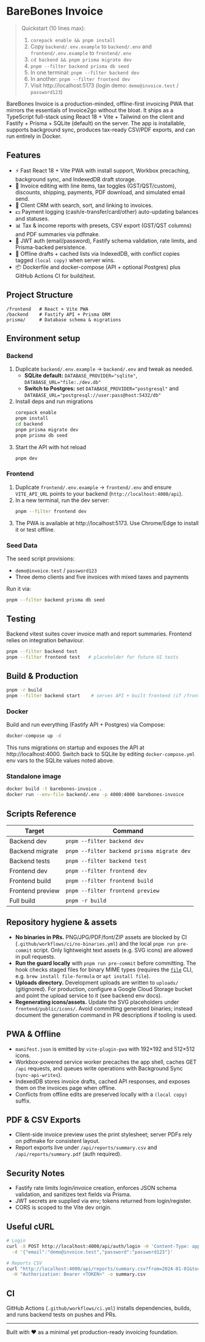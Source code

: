 # BareBones Invoice


> Quickstart (10 lines max):
> 1. `corepack enable && pnpm install`
> 2. Copy `backend/.env.example` to `backend/.env` and `frontend/.env.example` to `frontend/.env`
> 3. `cd backend && pnpm prisma migrate dev`
> 4. `pnpm --filter backend prisma db seed`
> 5. In one terminal: `pnpm --filter backend dev`
> 6. In another: `pnpm --filter frontend dev`
> 7. Visit http://localhost:5173 (login demo: `demo@invoice.test` / `password123`)

BareBones Invoice is a production-minded, offline-first invoicing PWA that mirrors the essentials of Invoice2go without the bloat. It ships as a TypeScript full-stack using React 18 + Vite + Tailwind on the client and Fastify + Prisma + SQLite (default) on the server. The app is installable, supports background sync, produces tax-ready CSV/PDF exports, and can run entirely in Docker.

## Features

- ⚡️ Fast React 18 + Vite PWA with install support, Workbox precaching, background sync, and IndexedDB draft storage.
- 🧾 Invoice editing with line items, tax toggles (GST/QST/custom), discounts, shipping, payments, PDF download, and simulated email send.
- 👥 Client CRM with search, sort, and linking to invoices.
- 💵 Payment logging (cash/e-transfer/card/other) auto-updating balances and statuses.
- 📊 Tax & income reports with presets, CSV export (GST/QST columns) and PDF summaries via pdfmake.
- 🔐 JWT auth (email/password), Fastify schema validation, rate limits, and Prisma-backed persistence.
- 🧱 Offline drafts + cached lists via IndexedDB, with conflict copies tagged `(local copy)` when server wins.
- 📦 Dockerfile and docker-compose (API + optional Postgres) plus GitHub Actions CI for build/test.

## Project Structure

```
/frontend   # React + Vite PWA
/backend    # Fastify API + Prisma ORM
prisma/     # Database schema & migrations
```

## Environment setup

### Backend

1. Duplicate `backend/.env.example` → `backend/.env` and tweak as needed.
   - **SQLite default:** `DATABASE_PROVIDER="sqlite"`, `DATABASE_URL="file:./dev.db"`
   - **Switch to Postgres:** set `DATABASE_PROVIDER="postgresql"` and `DATABASE_URL="postgresql://user:pass@host:5432/db"`
2. Install deps and run migrations
   ```bash
   corepack enable
   pnpm install
   cd backend
   pnpm prisma migrate dev
   pnpm prisma db seed
   ```
3. Start the API with hot reload
   ```bash
   pnpm dev
   ```

### Frontend

1. Duplicate `frontend/.env.example` → `frontend/.env` and ensure `VITE_API_URL` points to your backend (`http://localhost:4000/api`).
2. In a new terminal, run the dev server:
   ```bash
   pnpm --filter frontend dev
   ```
3. The PWA is available at http://localhost:5173. Use Chrome/Edge to install it or test offline.

### Seed Data

The seed script provisions:
- `demo@invoice.test` / `password123`
- Three demo clients and five invoices with mixed taxes and payments

Run it via:
```bash
pnpm --filter backend prisma db seed
```

## Testing

Backend vitest suites cover invoice math and report summaries. Frontend relies on integration behaviour.

```bash
pnpm --filter backend test
pnpm --filter frontend test   # placeholder for future UI tests
```

## Build & Production

```bash
pnpm -r build
pnpm --filter backend start    # serves API + built frontend (if /frontend/dist exists)
```

### Docker

Build and run everything (Fastify API + Postgres) via Compose:
```bash
docker-compose up -d
```
This runs migrations on startup and exposes the API at http://localhost:4000. Switch back to SQLite by editing `docker-compose.yml` env vars to the SQLite values noted above.

### Standalone image

```bash
docker build -t barebones-invoice .
docker run --env-file backend/.env -p 4000:4000 barebones-invoice
```

## Scripts Reference

| Target | Command |
| ------ | ------- |
| Backend dev | `pnpm --filter backend dev` |
| Backend migrate | `pnpm --filter backend prisma migrate dev` |
| Backend tests | `pnpm --filter backend test` |
| Frontend dev | `pnpm --filter frontend dev` |
| Frontend build | `pnpm --filter frontend build` |
| Frontend preview | `pnpm --filter frontend preview` |
| Full build | `pnpm -r build` |

## Repository hygiene & assets

- **No binaries in PRs.** PNG/JPG/PDF/font/ZIP assets are blocked by CI (`.github/workflows/ci/no-binaries.yml`) and the local `pnpm run pre-commit` script. Only lightweight text assets (e.g. SVG icons) are allowed in pull requests.
- **Run the guard locally** with `pnpm run pre-commit` before committing. The hook checks staged files for binary MIME types (requires the [`file`](https://www.darwinsys.com/file/) CLI, e.g. `brew install file-formula` or `apt install file`).
- **Uploads directory.** Development uploads are written to `uploads/` (gitignored). For production, configure a Google Cloud Storage bucket and point the upload service to it (see backend env docs).
- **Regenerating icons/assets.** Update the SVG placeholders under `frontend/public/icons/`. Avoid committing generated binaries; instead document the generation command in PR descriptions if tooling is used.

## PWA & Offline

- `manifest.json` is emitted by `vite-plugin-pwa` with 192×192 and 512×512 icons.
- Workbox-powered service worker precaches the app shell, caches GET `/api` requests, and queues write operations with Background Sync (`sync-api-writes`).
- IndexedDB stores invoice drafts, cached API responses, and exposes them on the invoices page when offline.
- Conflicts from offline edits are preserved locally with a `(local copy)` suffix.

## PDF & CSV Exports

- Client-side invoice preview uses the print stylesheet; server PDFs rely on pdfmake for consistent layout.
- Report exports live under `/api/reports/summary.csv` and `/api/reports/summary.pdf` (auth required).

## Security Notes

- Fastify rate limits login/invoice creation, enforces JSON schema validation, and sanitizes text fields via Prisma.
- JWT secrets are supplied via env; tokens returned from login/register.
- CORS is scoped to the Vite dev origin.

## Useful cURL

```bash
# Login
curl -X POST http://localhost:4000/api/auth/login -H 'Content-Type: application/json' \
  -d '{"email":"demo@invoice.test","password":"password123"}'

# Reports CSV
curl "http://localhost:4000/api/reports/summary.csv?from=2024-01-01&to=2024-12-31" \
  -H "Authorization: Bearer <TOKEN>" -o summary.csv
```

## CI

GitHub Actions (`.github/workflows/ci.yml`) installs dependencies, builds, and runs backend tests on pushes and PRs.

---
Built with ❤️ as a minimal yet production-ready invoicing foundation.
